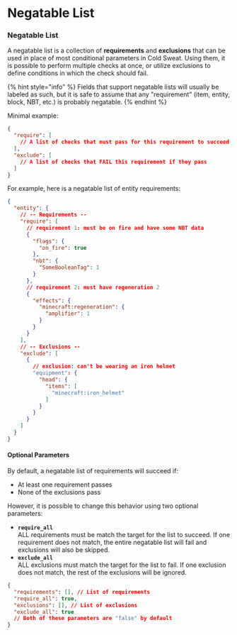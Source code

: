 # Negatable List

### Negatable List

A negatable list is a collection of **requirements** and **exclusions** that can be used in place of most conditional parameters in Cold Sweat. Using them, it is possible to perform multiple checks at once, or utilize exclusions to define conditions in which the check should fail.

{% hint style="info" %}
Fields that support negatable lists will usually be labeled as such, but it is safe to assume that any "requirement" (item, entity, block, NBT, etc.) is probably negatable.
{% endhint %}

Minimal example:

```json
{
  "require": [
    // A list of checks that must pass for this requirement to succeed
  ],
  "exclude": [
    // A list of checks that FAIL this requirement if they pass
  ]
}
```

For example, here is a negatable list of entity requirements:

```json
{
  "entity": {
    // -- Requirements --
    "require": [
      // requirement 1: must be on fire and have some NBT data
      {
        "flags": {
          "on_fire": true
        },
        "nbt": {
          "SomeBooleanTag": 1
        }
      },
      // requirement 2: must have regeneration 2
      {
        "effects": {
          "minecraft:regeneration": {
            "amplifier": 1
          }
        }
      }
    ],
    // -- Exclusions --
    "exclude": [
      {
        // exclusion: can't be wearing an iron helmet
        "equipment": {
          "head": {
            "items": [
              "minecraft:iron_helmet"
            ]
          }
        }
      }
    ]
  }
}
```

#### Optional Parameters

By default, a negatable list of requirements will succeed if:

* At least one requirement passes
* None of the exclusions pass

However, it is possible to change this behavior using two optional parameters:

* **`require_all`**\
  ALL requirements must be match the target for the list to succeed. If one requirement does not match, the entire negatable list will fail and exclusions will also be skipped.
* **`exclude_all`**\
  ALL exclusions must match the target for the list to fail. If one exclusion does not match, the rest of the exclusions will be ignored.

```json
{
  "requirements": [], // List of requirements
  "require_all": true,
  "exclusions": [], // List of exclusions
  "exclude_all": true
  // Both of these parameters are "false" by default
}
```
